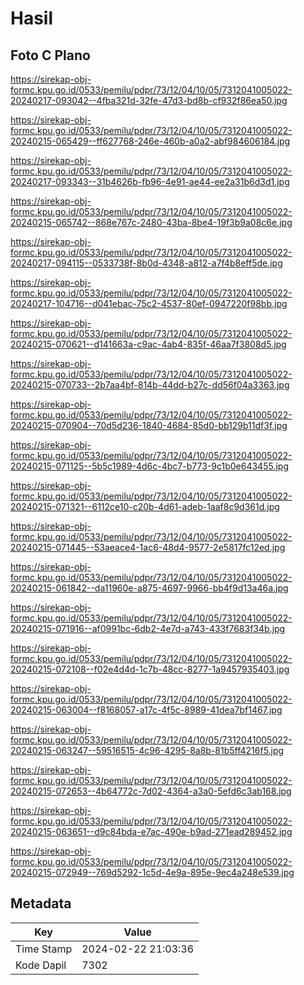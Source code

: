 # Hasil

## Foto C Plano

https://sirekap-obj-formc.kpu.go.id/0533/pemilu/pdpr/73/12/04/10/05/7312041005022-20240217-093042--4fba321d-32fe-47d3-bd8b-cf932f86ea50.jpg

https://sirekap-obj-formc.kpu.go.id/0533/pemilu/pdpr/73/12/04/10/05/7312041005022-20240215-065429--ff627768-246e-460b-a0a2-abf984606184.jpg

https://sirekap-obj-formc.kpu.go.id/0533/pemilu/pdpr/73/12/04/10/05/7312041005022-20240217-093343--31b4626b-fb96-4e91-ae44-ee2a31b6d3d1.jpg

https://sirekap-obj-formc.kpu.go.id/0533/pemilu/pdpr/73/12/04/10/05/7312041005022-20240215-065742--868e767c-2480-43ba-8be4-19f3b9a08c6e.jpg

https://sirekap-obj-formc.kpu.go.id/0533/pemilu/pdpr/73/12/04/10/05/7312041005022-20240217-094115--0533738f-8b0d-4348-a812-a7f4b8eff5de.jpg

https://sirekap-obj-formc.kpu.go.id/0533/pemilu/pdpr/73/12/04/10/05/7312041005022-20240217-104716--d041ebac-75c2-4537-80ef-0947220f98bb.jpg

https://sirekap-obj-formc.kpu.go.id/0533/pemilu/pdpr/73/12/04/10/05/7312041005022-20240215-070621--d141663a-c9ac-4ab4-835f-46aa7f3808d5.jpg

https://sirekap-obj-formc.kpu.go.id/0533/pemilu/pdpr/73/12/04/10/05/7312041005022-20240215-070733--2b7aa4bf-814b-44dd-b27c-dd56f04a3363.jpg

https://sirekap-obj-formc.kpu.go.id/0533/pemilu/pdpr/73/12/04/10/05/7312041005022-20240215-070904--70d5d236-1840-4684-85d0-bb129b11df3f.jpg

https://sirekap-obj-formc.kpu.go.id/0533/pemilu/pdpr/73/12/04/10/05/7312041005022-20240215-071125--5b5c1989-4d6c-4bc7-b773-9c1b0e643455.jpg

https://sirekap-obj-formc.kpu.go.id/0533/pemilu/pdpr/73/12/04/10/05/7312041005022-20240215-071321--6112ce10-c20b-4d61-adeb-1aaf8c9d361d.jpg

https://sirekap-obj-formc.kpu.go.id/0533/pemilu/pdpr/73/12/04/10/05/7312041005022-20240215-071445--53aeace4-1ac6-48d4-9577-2e5817fc12ed.jpg

https://sirekap-obj-formc.kpu.go.id/0533/pemilu/pdpr/73/12/04/10/05/7312041005022-20240215-061842--da11960e-a875-4697-9966-bb4f9d13a46a.jpg

https://sirekap-obj-formc.kpu.go.id/0533/pemilu/pdpr/73/12/04/10/05/7312041005022-20240215-071916--af0991bc-6db2-4e7d-a743-433f7683f34b.jpg

https://sirekap-obj-formc.kpu.go.id/0533/pemilu/pdpr/73/12/04/10/05/7312041005022-20240215-072108--f02e4d4d-1c7b-48cc-8277-1a9457935403.jpg

https://sirekap-obj-formc.kpu.go.id/0533/pemilu/pdpr/73/12/04/10/05/7312041005022-20240215-063004--f8168057-a17c-4f5c-8989-41dea7bf1467.jpg

https://sirekap-obj-formc.kpu.go.id/0533/pemilu/pdpr/73/12/04/10/05/7312041005022-20240215-063247--59516515-4c96-4295-8a8b-81b5ff4216f5.jpg

https://sirekap-obj-formc.kpu.go.id/0533/pemilu/pdpr/73/12/04/10/05/7312041005022-20240215-072653--4b64772c-7d02-4364-a3a0-5efd6c3ab168.jpg

https://sirekap-obj-formc.kpu.go.id/0533/pemilu/pdpr/73/12/04/10/05/7312041005022-20240215-063651--d9c84bda-e7ac-490e-b9ad-271ead289452.jpg

https://sirekap-obj-formc.kpu.go.id/0533/pemilu/pdpr/73/12/04/10/05/7312041005022-20240215-072949--769d5292-1c5d-4e9a-895e-9ec4a248e539.jpg


## Metadata

| Key        | Value               |
| ---------- | ------------------- |
| Time Stamp | 2024-02-22 21:03:36 |
| Kode Dapil | 7302                |



